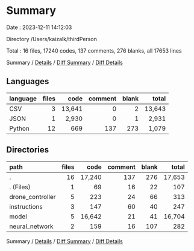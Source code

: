 # Summary

Date : 2023-12-11 14:12:03

Directory /Users/kaizalk/thirdPerson

Total : 16 files,  17240 codes, 137 comments, 276 blanks, all 17653 lines

Summary / [Details](details.md) / [Diff Summary](diff.md) / [Diff Details](diff-details.md)

## Languages
| language | files | code | comment | blank | total |
| :--- | ---: | ---: | ---: | ---: | ---: |
| CSV | 3 | 13,641 | 0 | 2 | 13,643 |
| JSON | 1 | 2,930 | 0 | 1 | 2,931 |
| Python | 12 | 669 | 137 | 273 | 1,079 |

## Directories
| path | files | code | comment | blank | total |
| :--- | ---: | ---: | ---: | ---: | ---: |
| . | 16 | 17,240 | 137 | 276 | 17,653 |
| . (Files) | 1 | 69 | 16 | 22 | 107 |
| drone_controller | 5 | 223 | 24 | 66 | 313 |
| instructions | 3 | 147 | 60 | 40 | 247 |
| model | 5 | 16,642 | 21 | 41 | 16,704 |
| neural_network | 2 | 159 | 16 | 107 | 282 |

Summary / [Details](details.md) / [Diff Summary](diff.md) / [Diff Details](diff-details.md)